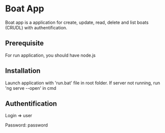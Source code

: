 # Boat App
Boat app is a application for create, update, read, delete and list boats (CRUDL) with authentification.

## Prerequisite
For run application, you should have node.js

## Installation
Launch application with 'run.bat' file in root folder. If server not running, run 'ng serve --open' in cmd

## Authentification
Login => user

Password: password
